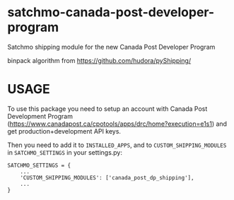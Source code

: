 satchmo-canada-post-developer-program
=====================================

Satchmo shipping module for the new Canada Post Developer Program

binpack algorithm from https://github.com/hudora/pyShipping/

USAGE
=====
To use this package you need to setup an account with Canada Post Development
Program (https://www.canadapost.ca/cpotools/apps/drc/home?execution=e1s1) and
get production+development API keys.

Then you need to add it to `INSTALLED_APPS`, and to `CUSTOM_SHIPPING_MODULES` in
`SATCHMO_SETTINGS` in your settings.py:

    SATCHMO_SETTINGS = {
        ...
        'CUSTOM_SHIPPING_MODULES': ['canada_post_dp_shipping'],
        ...
    }
